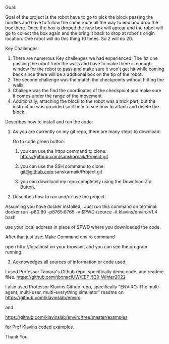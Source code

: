 Goal:

Goal of the project is the robot have to go to pick the block passing the hurdles and have to follow the same route all the way to end and drop the box there. Once the box is droped the new box will aprear and the robot will go to collect the box again and the bring it back to drop at robot's origin location. One robot will do this thing 10 times. So 2 will do 20. 

Key Challenges:

1) There are numerous Key challenges we had experienced. The 1st one passing the robot from the walls and have to make there is enough window for the robot to pass and make sure it won't get hit while coming back since there will be a addtional box on the tip of the robot. 
2) The second challenge was the match the checkpoints without hitting the walls.
3) Challege was the find the coordinates of the checkpoint and make sure it comes under the range of the movement.
4) Additionally, attaching the block to the robot was a trick part, but the instruction was provided so it help to see how to attach and delete the block.

Describes how to install and run the code:

1. As you are currently on my git repo, 
there are many steps to download:

    Go to code green button:

    1) you can use the https command to clone:
     https://github.com/sanskarnaik/Project.git

    2) you can use the SSH command to clone:
    git@github.com:sanskarnaik/Project.git

    3) you can download my repo completely using the Download Zip Button.

2. Describes how to run and/or use the project:

Assuming you have docker installed,.
Just run this command on terminal:
docker run -p80:80 -p8765:8765 -v $PWD:/source -it klavins/enviro:v1.4 bash

use your local address in place of $PWD where you downloaded the code.

After that just use:
Make Command
enviro command

open http://localhost on your browser, and you can see the program running.

3. Acknowedges all sources of information or code used:

I used Professor Tamara's Github repo, specifically demo code, and readme files.
https://github.com/tbonaciUW/EEP_520_Winter2022

I also used Professor Klavins Github repo, specifically "ENVIRO: The multi-agent, multi-user, multi-everything simulator" readme on https://github.com/klavinslab/enviro.

and

https://github.com/klavinslab/enviro/tree/master/examples

for Prof Klavins coded examples.

Thank You.
